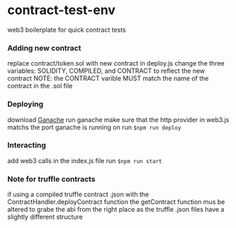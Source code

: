 # contract-test-env
web3 boilerplate for quick contract tests

### Adding new contract
replace contract/token.sol with new contract 
in deploy.js change the three variables: SOLIDITY, COMPILED, and CONTRACT to reflect the new contract
NOTE: the CONTRACT varible MUST match the name of the contract in the .sol file

### Deploying
download [Ganache](https://truffleframework.com/ganache)
run ganache
make sure that the http provider in web3.js matchs the port ganache is running on
run `$npm run deploy`

### Interacting
add web3 calls in the index.js file
run `$npm run start`


### Note for truffle contracts
if using a compiled truffle contract .json with the ContractHandler.deployContract function
the getContract function mus be altered to grabe the abi from the right place as the 
truffle .json files have a slightly different structure
